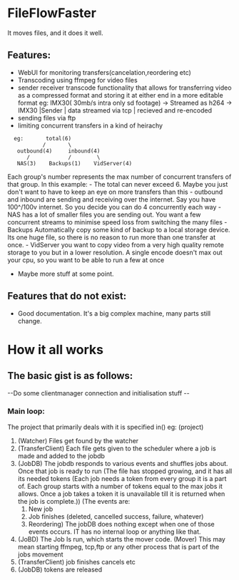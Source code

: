 # FileFlowFaster
It moves files, and it does it well.

## Features:

- WebUI for monitoring transfers(cancelation,reordering etc)
- Transcoding using ffmpeg for video files
- sender receiver transcode functionality that allows for transferring video as a compressed format and storing it at either end in a more editable format
  eg: IMX30( 30mb/s intra only sd footage) -> Streamed as h264   -> IMX30
      |Sender                              | data streamed via tcp | recieved and re-encoded
- sending files via ftp
- limiting concurrent transfers in a kind of heirachy
```
  eg:       total(6)
           /       \
   outbound(4)     inbound(4)
      /            /        \
   NAS(3)    Backups(1)    VidServer(4)  
 ```
  Each group's number represents the max number of concurrent transfers of that group.
  In this example: 
    - The total can never exceed 6. Maybe you just don't want to have to keep an eye on more transfers than this
    - outbound and inbound are sending and receiving over the internet. Say you have 100^/100v internet. So you decide you can do 4 concurrently each way
      - NAS has a lot of smaller files you are sending out. You want a few concurrent streams to minimise speed loss from switching the many files
      - Backups
        Automatically copy some kind of backup to a local storage device. Its one huge file, so there is no reason to run more than one transfer at once.
      - VidServer you want to copy video from a very high quality remote storage to you but in a  lower resolution. 
        A single encode doesn't max out your cpu, so you want to be able to run a few at once
- Maybe more stuff at some point.
## Features that do not exist:
- Good documentation. It's a big complex machine, many parts still change.

# How it all works

  ## The basic gist is as follows:
  
  --Do some clientmanager connection and initialisation stuff --
  ### Main loop:
  
  The project that primarily deals with it is specified in() eg: (project)
  
  1. (Watcher) Files get found by the watcher
  2. (TransferClient) Each file gets given to the scheduler where a job is made and added to the jobdb
  3. (JobDB) The jobdb responds to various events and shuffles jobs about. Once that job is ready to run 
    (The file has stopped growing, and it has all its needed tokens
      (Each job needs a token from every group it is a part of. Each group starts with a number of tokens equal to the max jobs it allows.
        Once a job takes a token it is unavailable till it is returned when the job is complete.))
    (The events are:
      1. New job
      2. Job finishes (deleted, cancelled success, failure, whatever)
      3. Reordering)
      The jobDB does nothing except when one of those events occurs. IT has no internal loop or anything like that.
  4. (JoBD) The Job Is run, which starts the mover code. (Mover) This may mean starting ffmpeg, tcp,ftp or any other process that is part of the jobs movement
  5. (TransferClient) job finishes cancels etc
  6. (JobDB) tokens are released
  
  
